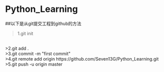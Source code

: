 # Python_Learning
##以下是从git提交工程到github的方法
>1.git init
<br>
>2.git add .
<br>
>3.git commit -m "first commit"
<br>
>4.git remote add origin https://github.com/Seven13G/Python_Learning.git
<br>
>5.git push -u origin master
